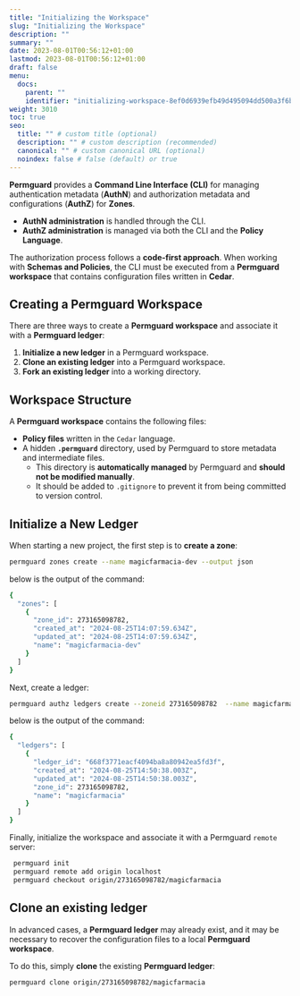 ```yaml
---
title: "Initializing the Workspace"
slug: "Initializing the Workspace"
description: ""
summary: ""
date: 2023-08-01T00:56:12+01:00
lastmod: 2023-08-01T00:56:12+01:00
draft: false
menu:
  docs:
    parent: ""
    identifier: "initializing-workspace-8ef0d6939efb49d495094dd500a3f6bb"
weight: 3010
toc: true
seo:
  title: "" # custom title (optional)
  description: "" # custom description (recommended)
  canonical: "" # custom canonical URL (optional)
  noindex: false # false (default) or true
---
```

**Permguard** provides a **Command Line Interface (CLI)** for managing authentication metadata (**AuthN**)
and authorization metadata and configurations (**AuthZ**) for **Zones**.

- **AuthN administration** is handled through the CLI.
- **AuthZ administration** is managed via both the CLI and the **Policy Language**.

The authorization process follows a **code-first approach**.
When working with **Schemas and Policies**, the CLI must be executed from a **Permguard workspace**
that contains configuration files written in **Cedar**.

## Creating a Permguard Workspace

There are three ways to create a **Permguard workspace** and associate it with a **Permguard ledger**:

1. **Initialize a new ledger** in a Permguard workspace.
2. **Clone an existing ledger** into a Permguard workspace.
3. **Fork an existing ledger** into a working directory.

## Workspace Structure

A **Permguard workspace** contains the following files:

- **Policy files** written in the `Cedar` language.
- A hidden **`.permguard`** directory, used by Permguard to store metadata and intermediate files.
  - This directory is **automatically managed** by Permguard and **should not be modified manually**.
  - It should be added to `.gitignore` to prevent it from being committed to version control.

## Initialize a New Ledger

When starting a new project, the first step is to **create a zone**:

```bash
permguard zones create --name magicfarmacia-dev --output json
```

below is the output of the command:

```bash
{
  "zones": [
    {
      "zone_id": 273165098782,
      "created_at": "2024-08-25T14:07:59.634Z",
      "updated_at": "2024-08-25T14:07:59.634Z",
      "name": "magicfarmacia-dev"
    }
  ]
}
```

Next, create a ledger:

```bash
permguard authz ledgers create --zoneid 273165098782  --name magicfarmacia --output json
```

below is the output of the command:

```bash
{
  "ledgers": [
    {
      "ledger_id": "668f3771eacf4094ba8a80942ea5fd3f",
      "created_at": "2024-08-25T14:50:38.003Z",
      "updated_at": "2024-08-25T14:50:38.003Z",
      "zone_id": 273165098782,
      "name": "magicfarmacia"
    }
  ]
}
```

Finally, initialize the workspace and associate it with a Permguard `remote` server:

```bash
 permguard init
 permguard remote add origin localhost
 permguard checkout origin/273165098782/magicfarmacia
```

## Clone an existing ledger

In advanced cases, a **Permguard ledger** may already exist, and it may be necessary to recover the configuration files to a local **Permguard workspace**.

To do this, simply **clone** the existing **Permguard ledger**:

```bash
permguard clone origin/273165098782/magicfarmacia
```
